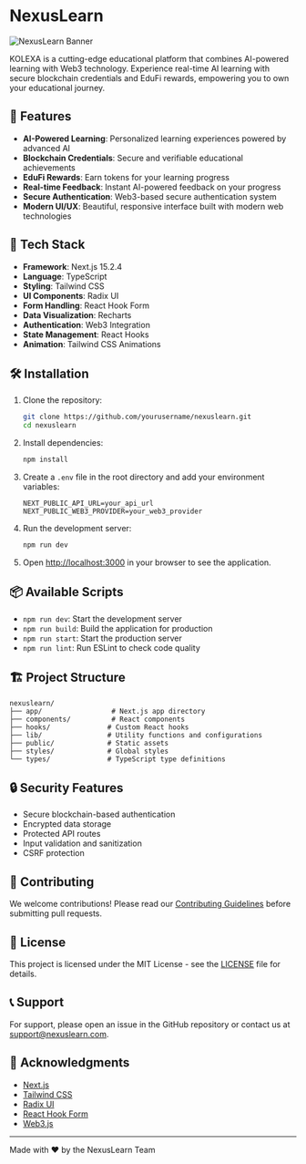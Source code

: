 # NexusLearn

![NexusLearn Banner](public/banner.png)

KOLEXA is a cutting-edge educational platform that combines AI-powered learning with Web3 technology. Experience real-time AI learning with secure blockchain credentials and EduFi rewards, empowering you to own your educational journey.

## 🌟 Features

- **AI-Powered Learning**: Personalized learning experiences powered by advanced AI
- **Blockchain Credentials**: Secure and verifiable educational achievements
- **EduFi Rewards**: Earn tokens for your learning progress
- **Real-time Feedback**: Instant AI-powered feedback on your progress
- **Secure Authentication**: Web3-based secure authentication system
- **Modern UI/UX**: Beautiful, responsive interface built with modern web technologies

## 🚀 Tech Stack

- **Framework**: Next.js 15.2.4
- **Language**: TypeScript
- **Styling**: Tailwind CSS
- **UI Components**: Radix UI
- **Form Handling**: React Hook Form
- **Data Visualization**: Recharts
- **Authentication**: Web3 Integration
- **State Management**: React Hooks
- **Animation**: Tailwind CSS Animations

## 🛠️ Installation

1. Clone the repository:

   ```bash
   git clone https://github.com/yourusername/nexuslearn.git
   cd nexuslearn
   ```
2. Install dependencies:

   ```bash
   npm install
   ```
3. Create a `.env` file in the root directory and add your environment variables:

   ```env
   NEXT_PUBLIC_API_URL=your_api_url
   NEXT_PUBLIC_WEB3_PROVIDER=your_web3_provider
   ```
4. Run the development server:

   ```bash
   npm run dev
   ```
5. Open [http://localhost:3000](http://localhost:3000) in your browser to see the application.

## 📦 Available Scripts

- `npm run dev`: Start the development server
- `npm run build`: Build the application for production
- `npm run start`: Start the production server
- `npm run lint`: Run ESLint to check code quality

## 🏗️ Project Structure

```
nexuslearn/
├── app/                 # Next.js app directory
├── components/          # React components
├── hooks/              # Custom React hooks
├── lib/                # Utility functions and configurations
├── public/             # Static assets
├── styles/             # Global styles
└── types/              # TypeScript type definitions
```

## 🔒 Security Features

- Secure blockchain-based authentication
- Encrypted data storage
- Protected API routes
- Input validation and sanitization
- CSRF protection

## 🤝 Contributing

We welcome contributions! Please read our [Contributing Guidelines](CONTRIBUTING.md) before submitting pull requests.

## 📄 License

This project is licensed under the MIT License - see the [LICENSE](LICENSE) file for details.

## 📞 Support

For support, please open an issue in the GitHub repository or contact us at support@nexuslearn.com.

## 🙏 Acknowledgments

- [Next.js](https://nextjs.org/)
- [Tailwind CSS](https://tailwindcss.com/)
- [Radix UI](https://www.radix-ui.com/)
- [React Hook Form](https://react-hook-form.com/)
- [Web3.js](https://web3js.readthedocs.io/)

---

Made with ❤️ by the NexusLearn Team
